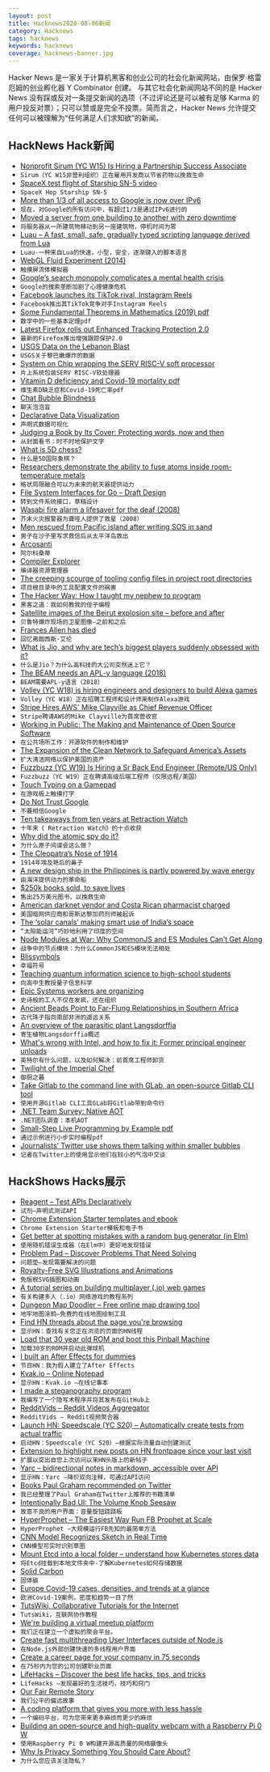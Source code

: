 ```yaml
---
layout: post
title: Hacknews2020-08-06新闻
category: Hacknews
tags: hacknews
keywords: hacknews
coverage: hacknews-banner.jpg
---
```


Hacker News 是一家关于计算机黑客和创业公司的社会化新闻网站，由保罗·格雷厄姆的创业孵化器 Y Combinator 创建。
与其它社会化新闻网站不同的是 Hacker News 没有踩或反对一条提交新闻的选项（不过评论还是可以被有足够 Karma 的用户投反对票）；只可以赞或是完全不投票。简而言之，Hacker News 允许提交任何可以被理解为“任何满足人们求知欲”的新闻。

## HackNews Hack新闻


- [Nonprofit Sirum (YC W15) Is Hiring a Partnership Success Associate](https://sirum.breezy.hr/)
- `Sirum（YC W15非营利组织）正在雇用开发商以节省药物以挽救生命`
- [SpaceX test flight of Starship SN-5 video](https://www.youtube.com/watch?v=NJR4gZBLMNw)
- `SpaceX Hop Starship SN-5`
- [More than 1/3 of all access to Google is now over IPv6](https://www.google.com/intl/en/ipv6/statistics.html#onethird)
- `现在，对Google的所有访问中，有超过1/3是通过IPv6进行的`
- [Moved a server from one building to another with zero downtime](https://www.reddit.com/r/sysadmin/comments/i3xbjb/rant_sorta_physically_moved_a_server_today/)
- `将服务器从一所建筑物移动到另一座建筑物，停机时间为零`
- [Luau – A fast, small, safe, gradually typed scripting language derived from Lua](https://roblox.github.io/luau/)
- `Luau-一种来自Lua的快速，小型，安全，逐渐键入的脚本语言`
- [WebGL Fluid Experiment (2014)](http://haxiomic.github.io/GPU-Fluid-Experiments/html5/?q=Medium)
- `触摸屏流体模拟器`
- [Google’s search monopoly complicates a mental health crisis](https://www.bloombergquint.com/businessweek/google-s-search-monopoly-complicates-a-mental-health-crisis)
- `Google的搜索垄断加剧了心理健康危机`
- [Facebook launches its TikTok rival, Instagram Reels](https://www.axios.com/facebook-launches-its-tiktok-rival-instagram-reels-56460094-88df-4aa5-b6a1-39695c682508.html)
- `Facebook推出其TikTok竞争对手Instagram Reels`
- [Some Fundamental Theorems in Mathematics (2019) pdf](http://people.math.harvard.edu/~knill/graphgeometry/papers/fundamental.pdf)
- `数学中的一些基本定理pdf`
- [Latest Firefox rolls out Enhanced Tracking Protection 2.0](https://blog.mozilla.org/blog/2020/08/04/latest-firefox-rolls-out-enhanced-tracking-protection-2-0-blocking-redirect-trackers-by-default/)
- `最新的Firefox推出增强跟踪保护2.0`
- [USGS Data on the Lebanon Blast](https://earthquake.usgs.gov/earthquakes/eventpage/us6000b9bx/executive)
- `USGS关于黎巴嫩爆炸的数据`
- [System on Chip wrapping the SERV RISC-V soft processor](https://www.rotwang.co.uk/projects/serv.html)
- `片上系统包装SERV RISC-V软处理器`
- [Vitamin D deficiency and Covid-19 mortality pdf](https://borsche.de/res/Vitamin_D_Essentials_EN.pdf)
- `维生素D缺乏症和Covid-19死亡率pdf`
- [Chat Bubble Blindness](https://www.atlistmaps.com/in-good-company/chat-bubble-blindness)
- `聊天泡泡盲`
- [Declarative Data Visualization](http://haifengl.github.io/vegalite.html)
- `声明式数据可视化`
- [Judging a Book by Its Cover: Protecting words, now and then](https://www.laphamsquarterly.org/roundtable/judging-book-its-cover)
- `从封面看书：时不时地保护文字`
- [What is 5D chess?](https://en.chessbase.com/post/what-on-earth-is-5d-chess)
- `什么是5D国际象棋？`
- [Researchers demonstrate the ability to fuse atoms inside room-temperature metals](https://spectrum.ieee.org/energywise/energy/nuclear/nuclear-fusiontokamak-not-included)
- `格状局限融合可以为未来的航天器提供动力`
- [File System Interfaces for Go – Draft Design](https://go.googlesource.com/proposal/+/master/design/draft-iofs.md)
- `转到文件系统接口，草稿设计`
- [Wasabi fire alarm a lifesaver for the deaf (2008)](https://www.reuters.com/article/us-japan-wasabi-idUST29421020080318)
- `芥末火灾报警器为聋哑人提供了救星（2008）`
- [Men rescued from Pacific island after writing SOS in sand](https://apnews.com/1566b3c6a377ee907a0f2e143a5b26c9)
- `男子在沙子里写求救信后从太平洋岛救出`
- [Arcosanti](https://en.wikipedia.org/wiki/Arcosanti)
- `阿尔科桑蒂`
- [Compiler Explorer](https://godbolt.org/)
- `编译器资源管理器`
- [The creeping scourge of tooling config files in project root directories](https://github.com/nodejs/tooling/issues/79)
- `项目根目录中的工具配置文件的祸害`
- [The Hacker Way: How I taught my nephew to program](https://stopa.io/post/246)
- `黑客之道：我如何教我的侄子编程`
- [Satellite images of the Beirut explosion site – before and after](https://cdn.knightlab.com/libs/juxtapose/latest/embed/index.html?uid=59321100-d740-11ea-bf88-a15b6c7adf9a)
- `贝鲁特爆炸现场的卫星图像–之前和之后`
- [Frances Allen has died](https://www.ibm.com/blogs/research/2020/08/remembering-frances-allen/)
- `回忆弗朗西斯·艾伦`
- [What is Jio, and why are tech’s biggest players suddenly obsessed with it?](https://onezero.medium.com/what-is-jio-and-why-are-techs-biggest-players-suddenly-obsessed-with-it-231ea2d407e4)
- `什么是Jio？为什么高科技的大公司突然迷上它？`
- [The BEAM needs an APL-y language (2018)](https://medium.com/@gordonguthrie/the-beam-needs-an-apl-y-language-6c5c998ba6d)
- `BEAM需要APL-y语言（2018）`
- [Volley (YC W18) is hiring engineers and designers to build Alexa games](https://jobs.lever.co/volleythat)
- `Volley（YC W18）正在招聘工程师和设计师来制作Alexa游戏`
- [Stripe Hires AWS' Mike Clayville as Chief Revenue Officer](https://stripe.com/en-au/newsroom/news/mike-clayville)
- `Stripe聘请AWS的Mike Clayville为首席营收官`
- [Working in Public: The Making and Maintenance of Open Source Software](https://www.amazon.com/dp/0578675862/)
- `在公共场所工作：开源软件的制作和维护`
- [The Expansion of the Clean Network to Safeguard America’s Assets](https://www.state.gov/announcing-the-expansion-of-the-clean-network-to-safeguard-americas-assets/)
- `扩大清洁网络以保护美国的资产`
- [Fuzzbuzz (YC W19) Is Hiring a Sr Back End Engineer (Remote/US Only)](https://angel.co/company/fuzzbuzz/jobs/924765-backend-software-engineer)
- `Fuzzbuzz（YC W19）正在聘请高级后端工程师（仅限远程/美国）`
- [Touch Typing on a Gamepad](https://darkshadow.io/2020/07/07/touch-typing-on-a-gamepad.html)
- `在游戏板上触摸打字`
- [Do Not Trust Google](https://lukeboyle.com/blog-posts/2020/08/do-not-trust-google)
- `不要相信Google`
- [Ten takeaways from ten years at Retraction Watch](https://retractionwatch.com/2020/08/03/ten-takeaways-from-ten-years-at-retraction-watch/)
- `十年来《 Retraction Watch》的十点收获`
- [Why did the atomic spy do it?](https://www.nature.com/articles/d41586-020-02279-4)
- `为什么原子间谍会这么做？`
- [The Cleopatra’s Nose of 1914](https://www.laphamsquarterly.org/scandal/cleopatras-nose-1914)
- `1914年埃及艳后的鼻子`
- [A new design ship in the Philippines is partly powered by wave energy](https://www.bbc.com/future/article/20200718-the-revolutionary-electric-boat-powered-by-the-ocean)
- `由海洋提供动力的革命船`
- [$250k books sold, to save lives](https://sive.rs/250k)
- `售出25万美元图书，以挽救生命`
- [American darknet vendor and Costa Rican pharmacist charged](https://www.justice.gov/opa/pr/american-darknet-vendor-and-costa-rican-pharmacist-charged-narcotics-and-money-laundering)
- `美国暗网供应商和哥斯达黎加药剂师被起诉`
- [The ‘solar canals’ making smart use of India’s space](https://www.bbc.com/future/article/20200803-the-solar-canals-revolutionising-indias-renewable-energy)
- `“太阳能运河”巧妙地利用了印度的空间`
- [Node Modules at War: Why CommonJS and ES Modules Can’t Get Along](https://redfin.engineering/node-modules-at-war-why-commonjs-and-es-modules-cant-get-along-9617135eeca1)
- `战争中的节点模块：为什么CommonJS和ES模块无法相处`
- [Blissymbols](https://en.wikipedia.org/wiki/Blissymbols)
- `幸福符号`
- [Teaching quantum information science to high-school students](https://scirate.com/arxiv/2005.07874)
- `向高中生教授量子信息科学`
- [Epic Systems workers are organizing](https://www.tonemadison.com/articles/epic-workers-arent-just-mad-theyre-organizing)
- `史诗般的工人不仅在发疯，还在组织`
- [Ancient Beads Point to Far-Flung Relationships in Southern Africa](https://www.the-scientist.com/notebook/eggshell-beads-point-to-far-flung-relationships-in-southern-africa-67715)
- `古代珠子指向南部非洲的遥远关系`
- [An overview of the parasitic plant Langsdorffia](https://phys.org/news/2020-08-overview-parasitic-langsdorffia.html)
- `寄生植物Langsdorffia概述`
- [What's wrong with Intel, and how to fix it: Former principal engineer unloads](https://www.pcworld.com/article/3569182/whats-wrong-with-intel-and-how-to-fix-it-former-principal-engineer-unloads.html)
- `英特尔有什么问题，以及如何解决：前首席工程师卸货`
- [Twilight of the Imperial Chef](https://www.nytimes.com/2020/08/04/dining/chef-restaurant-culture.html)
- `御厨之暮`
- [Take Gitlab to the command line with GLab, an open-source Gitlab CLI tool](https://github.com/profclems/glab)
- `使用开源Gitlab CLI工具GLab将Gitlab带到命令行`
- [.NET Team Survey: Native AOT](https://github.com/dotnet/runtime/issues/40430)
- `.NET团队调查：本机AOT`
- [Small-Step Live Programming by Example pdf](https://cseweb.ucsd.edu/~hpeleg/snippy-uist2020.pdf)
- `通过示例进行小步实时编程pdf`
- [Journalists’ Twitter use shows them talking within smaller bubbles](https://news.illinois.edu/view/6367/326226550)
- `记者在Twitter上的使用显示他们在较小的气泡中交谈`


## HackShows Hacks展示

- [ Reagent – Test APIs Declaratively](https://github.com/whytheplatypus/reagent)
- `试剂–声明式测试API`
- [ Chrome Extension Starter templates and ebook](https://chromeextensionkit.com/)
- `Chrome Extension Starter模板和电子书`
- [ Get better at spotting mistakes with a random bug generator (in Elm)](https://kickstartcoding.online/learn/articles/introducing-debug-trainer/)
- `使用随机错误生成器（在Elm中）更好地发现错误`
- [ Problem Pad – Discover Problems That Need Solving](item?id=24043982)
- `问题垫–发现需要解决的问题`
- [ Royalty-Free SVG Illustrations and Animations](https://www.pixeltrue.com/free-illustrations)
- `免版税SVG插图和动画`
- [ A tutorial series on building multiplayer (.io) web games](item?id=24043349)
- `有关构建多人（.io）网络游戏的教程系列`
- [ Dungeon Map Doodler – Free online map drawing tool](https://dungeonmapdoodler.com/)
- `地牢地图涂鸦–免费的在线地图绘制工具`
- [ Find HN threads about the page you're browsing](https://github.com/pinoceniccola/what-hn-says-webext)
- `显示HN：查找有关您正在浏览的页面的HN线程`
- [ Load that 30 year old ROM and boot this Pinball Machine](https://playfield.dev/)
- `加载30岁的ROM并启动此弹球机`
- [ I built an After Effects for dummies](https://storycreatorapp.com)
- `节目HN：我为假人建立了After Effects`
- [ Kvak.io – Online Notepad](http://kvak.io/?n=intro)
- `显示HN：Kvak.io –在线记事本`
- [ I made a steganography program](https://github.com/JHurst97/SteganograhyProject.git)
- `我编写了一个隐写术程序并将其发布在GitHub上`
- [ RedditVids – Reddit Videos Aggregator](https://redditvids.com/)
- `RedditVids – Reddit视频聚合器`
- [Launch HN: Speedscale (YC S20) – Automatically create tests from actual traffic](item?id=24060799)
- `启动HN：Speedscale（YC S20）–根据实际流量自动创建测试`
- [ Extension to highlight new posts on HN frontpage since your last visit](https://chrome.google.com/webstore/detail/since/ohflkdcfnnplhoneiekhkoipfaegdmmc)
- `扩展以突出自您上次访问以来HN头版上的新帖子`
- [ Yarc – bidirectional notes in markdown, accessible over API](https://github.com/xeust/yarc)
- `显示HN：Yarc –降价双向注释，可通过API访问`
- [ Books Paul Graham recommended on Twitter](https://www.readthistwice.com/person/paul-graham)
- `我已经整理了Paul Graham在Twitter上推荐的书籍清单`
- [ Intentionally Bad UI: The Volume Knob Seesaw](https://iryanbell.github.io/VolumeNotchUI/NotchedVolume/)
- `故意不良的用户界面：音量旋钮跷跷板`
- [ HyperProphet – The Easiest Way Run FB Prophet at Scale](item?id=24062741)
- `HyperProphet –大规模运行FB先知的最简单方法`
- [ CNN Model Recognizes Sketch in Real Time](https://www.gradio.app/hub/hub-sketch-recognition)
- `CNN模型可实时识别草图`
- [ Mount Etcd into a local folder – understand how Kubernetes stores data](https://github.com/polyrabbit/etcdfs)
- `将Etcd挂载到本地文件夹中-了解Kubernetes如何存储数据`
- [ Solid Carbon](https://www.solidcarbon.ca/)
- `固体碳`
- [ Europe Covid-19 cases, densities, and trends at a glance](https://europecorona.com/)
- `欧洲Covid-19案例，密度和趋势一目了然`
- [ TutsWiki, Collaborative Tutorials for the Internet](https://tutswiki.com/)
- `TutsWiki，互联网协作教程`
- [ We're building a virtual meetup platform](https://app.venu.tv)
- `我们正在建立一个虚拟的聚会平台。`
- [ Create fast multithreading User Interfaces outside of Node.js](https://medium.com/@tobiasuhlig/create-blazing-fast-multithreading-user-interfaces-outside-of-nodejs-c4199b0023ec)
- `在Node.js外部创建快速的多线程用户界面`
- [ Create a career page for your company in 75 seconds](https://param.ai/)
- `在75秒内为您的公司创建职业页面`
- [ LifeHacks – Discover the best life hacks, tips, and tricks](https://lifehacks.tips/)
- `LifeHacks –发现最好的生活技巧，技巧和窍门`
- [ Our Fair Remote Story](https://medium.com/@fairremote/the-fair-remote-story-89b383dde0dc)
- `我们公平的偏远故事`
- [ A coding platform that gives you more with less hassle](https://domecode.com/about/)
- `一个编码平台，可为您带来更多麻烦而更少的麻烦`
- [ Building an open-source and high-quality webcam with a Raspberry Pi 0 W](http://www.tnhh.net/posts/show-me-webcam.html)
- `使用Raspberry Pi 0 W构建开源高质量的网络摄像头`
- [ Why Is Privacy Something You Should Care About?](https://medium.com/@officialTcloud/why-is-privacy-something-you-should-care-about-1e2d46abfea)
- `为什么您应该关注隐私？`

